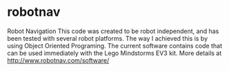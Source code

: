 robotnav
========

Robot Navigation
This code was created to be robot independent, and has been tested with several robot platforms. The way I achieved this is by using Object Oriented Programing. The current software contains code that can be used immediately with the Lego Mindstorms EV3 kit. More details at http://www.robotnav.com/software/
